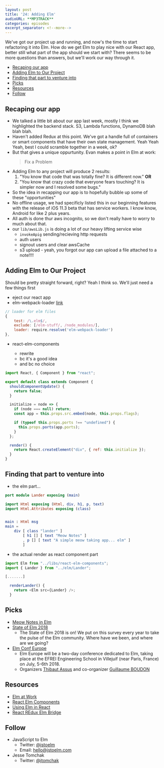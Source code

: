 ```yaml
---
layout: post
title: '24: Adding Elm'
audioURL: **MP3TRACK**
categories: episodes
excerpt_separator: <!--more-->
---
```


We've got our project up and running, and now's the time to start refactoring it into Elm. How do we get Elm to play nice with our React app, better still what part of the app should we start with? There seems to be more questions than answers, but we'll work our way through it.

<!--more-->

<!-- TOC -->

* [Recaping our app](#recaping-our-app)
* [Adding Elm to Our Project](#adding-elm-to-our-project)
* [Finding that part to venture into](#finding-that-part-to-venture-into)
* [Picks](#picks)
* [Resources](#resources)
* [Follow](#follow)

<!-- /TOC -->

## Recaping our app

* We talked a little bit about our app last week, mostly I think we highlighted the backend stack. S3, Lambda functions, DynamoDB blah blah blah.
* Haven't added Redux at this point. We've got a handle full of containers or smart components that have their own state management. Yeah Yeah Yeah, best I could scramble together in a week, ok?
* But that gives a unique oppurtunity. Evan makes a point in Elm at work:
  > Fix a Problem
* Adding Elm to any project will produce 2 results:
  1. "You know that code that was totally fine? It is different now."
     **OR**
  2. "You know that crazy code that everyone fears touching? It is simpler now and I resolved some bugs."
* So the idea in recapping our app is to hopefully bubble up some of these "opportunities"
* No offline usage, we had specificly listed this in our beginning features with the release of iOS 11.3 beta that has service workers. I know know, Android for like 2 plus years.
* All auth is done thur aws incognito, so we don't really have to worry to much about that.
* our `lib/awsLib.js` is doing a lot of our heavy lifting service wise
  * `invokeApig` sending/recieving http requests
  * auth users
  * signout users and clear awsCache
  * s3 upload - yeah, you forgot our app can upload a file attached to a note!!!!

## Adding Elm to Our Project

Should be pretty straight forward, right? Yeah I think so. We'll just need a few things first

* eject our react app
* elm-webpack-loader [link](https://github.com/elm-community/elm-webpack-loader)

```js
// loader for elm files
{
	test: /\.elm$/,
	exclude: [/elm-stuff/, /node_modules/],
	loader: require.resolve('elm-webpack-loader')
},
```

* react-elm-components

  * rewrite
  * bc it's a good idea
  * and bc no choice

```js
import React, { Component } from "react";

export default class extends Component {
  shouldComponentUpdate() {
    return false;
  }

  initialize = node => {
    if (node === null) return;
    const app = this.props.src.embed(node, this.props.flags);

    if (typeof this.props.ports !== "undefined") {
      this.props.ports(app.ports);
    }
  };

  render() {
    return React.createElement("div", { ref: this.initialize });
  }
}
```

## Finding that part to venture into

* the elm part...

```elm
port module Lander exposing (main)

import Html exposing (Html, div, h1, p, text)
import Html.Attributes exposing (class)


main : Html msg
main =
    div [ class "lander" ]
        [ h1 [] [ text "Meow Notes" ]
        , p [] [ text "A simple meow taking app... elm" ]
        ]
```

* the actual render as react component part

```js
import Elm from "../libs/react-elm-components";
import { Lander } from "../elm/Lander";

[.......]

  renderLander() {
    return <Elm src={Lander} />;
  }
```

## Picks

* [Meow Notes in Elm](https://meownotes.com/)
* [State of Elm 2018](http://www.brianthicks.com/post/2018/02/01/state-of-elm-2018/)
  * The State of Elm 2018 is on! We put on this survey every year to take the pulse of the Elm community. Where have we been, and where are we going?
* [Elm Conf Europe](https://2018.elmeurope.org/)
  * Elm Europe will be a two-day conference dedicated to Elm, taking place at the EFREI Engineering School in Villejuif (near Paris, France) on July, 5-6th 2018.
  * Organizers [Thibaut Assus](https://twitter.com/tibastral) and co-organizer [Guillaume BOUDON](https://twitter.com/guillaumeboudon)

## Resources

* [Elm at Work](http://elm-lang.org/blog/how-to-use-elm-at-work)
* [React Elm Components](https://github.com/evancz/react-elm-components#angular-ember-etc)
* [Using Elm in React](https://codeburst.io/using-elm-in-react-from-the-ground-up-e3866bb0369d)
* [React REdux Elm Bridge](https://medium.com/javascript-inside/building-a-react-redux-elm-bridge-8f5b875a9b76)

## Follow

* JavaScript to Elm
  * Twitter: [@jstoelm](https://twitter.com/jstoelm)
  * Email: [hello@jstoelm.com](mailto:hello@jstoelm.com)
* Jesse Tomchak
  * Twitter: [@jtomchak](https://twitter.com/jtomchak)
